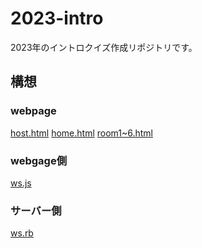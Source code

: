 2023-intro
===============

2023年のイントロクイズ作成リポジトリです。

## 構想
### webpage
[host.html]()
[home.html]()
[room1~6.html]()

### webgage側
[ws.js]()

### サーバー側 
[ws.rb]()
